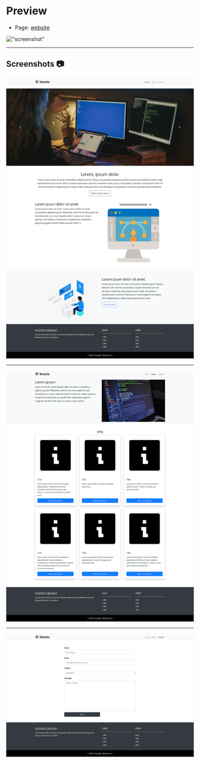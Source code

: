 # Preview
- Page: [website](https://aroby-bootstrap4-website.netlify.app/)

!["screenshot"](./docs/video.gif)

---
## Screenshots :camera:
!["screenshot"](./docs/screenshot01.png)

---
!["screenshot"](./docs/screenshot02.png)

---
!["screenshot"](./docs/screenshot03.png)

